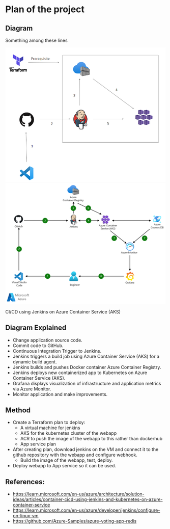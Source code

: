 # Plan of the project


## Diagram 

Something among these lines

![image](images/plan.png)
![image](images/plan2.png)

CI/CD using Jenkins on Azure Container Service (AKS)

## Diagram Explained

- Change application source code.
- Commit code to GitHub.
- Continuous Integration Trigger to Jenkins.
- Jenkins triggers a build job using Azure Container Service (AKS) for a dynamic build agent.
- Jenkins builds and pushes Docker container Azure Container Registry.
- Jenkins deploys new containerized app to Kubernetes on Azure Container Service (AKS).
- Grafana displays visualization of infrastructure and application metrics via Azure Monitor.
- Monitor application and make improvements.

## Method

- Create a Terraform plan to deploy:
    - A virtual machine for jenkins
    - AKS for the kubernetes cluster of the webapp
    - ACR to push the image of the webapp to this rather than dockerhub
    - App service plan
- After creating plan, download jenkins on the VM and connect it to the github repository with the webapp and configure webhook.
    - Build the image of the webapp, test, deploy.
- Deploy webapp to App service so it can be used.


## References: 
- https://learn.microsoft.com/en-us/azure/architecture/solution-ideas/articles/container-cicd-using-jenkins-and-kubernetes-on-azure-container-service
- https://learn.microsoft.com/en-us/azure/developer/jenkins/configure-on-linux-vm
- https://github.com/Azure-Samples/azure-voting-app-redis
